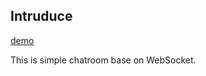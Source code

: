 ## Intruduce

[demo](https://user-images.githubusercontent.com/920487/97703153-1cef1780-1aeb-11eb-8666-1ed5327ecf28.gif)

This is simple chatroom base on WebSocket.
